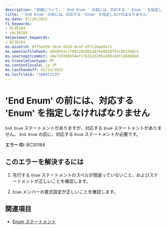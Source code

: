 ```yaml
---
description: "詳細について: ' End Enum ' の前には、対応する ' Enum ' を指定しなければなりません"
title: "'End Enum' の前には、対応する 'Enum' を指定しなければなりません"
ms.date: 07/20/2015
f1_keywords:
- bc30184
- vbc30184
helpviewer_keywords:
- BC30184
ms.assetid: b7f5ebf0-10c8-4320-8caf-dffc24ae8a71
ms.openlocfilehash: a8b8014ccf0022820b2a87be8820f63c8b33b8ce
ms.sourcegitcommit: 10e719780594efc781b15295e499c66f316068b8
ms.translationtype: MT
ms.contentlocale: ja-JP
ms.lasthandoff: 02/14/2021
ms.locfileid: "100472125"
---
```

# <a name="end-enum-must-be-preceded-by-a-matching-enum"></a>'End Enum' の前には、対応する 'Enum' を指定しなければなりません

`End Enum` ステートメントがありますが、対応する `Enum` ステートメントがありません。 `End Enum` の前に、対応する `Enum` ステートメントが必要です。  
  
 **エラー ID:** BC30184  
  
## <a name="to-correct-this-error"></a>このエラーを解決するには  
  
1. 先行する `Enum` ステートメントのスペルが間違っていないこと、およびステートメントが正しいことを確認します。  
  
2. `Enum` メンバーの書式設定が正しいことを確認します。  
  
## <a name="see-also"></a>関連項目

- [Enum ステートメント](../language-reference/statements/enum-statement.md)
